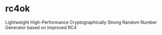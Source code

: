 # rc4ok
Lightweight High-Performance Cryptographically Strong Random Number Generator based on Improved RC4
